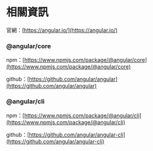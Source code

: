 # 相關資訊

官網：[https://angular.io/](https://angular.io/)

### @angular/core

npm：[https://www.npmjs.com/package/@angular/core](https://www.npmjs.com/package/@angular/core)

github：[https://github.com/angular/angular](https://github.com/angular/angular)

### @angular/cli

npm：[https://www.npmjs.com/package/@angular/cli](https://www.npmjs.com/package/@angular/cli)

github：[https://github.com/angular/angular-cli](https://github.com/angular/angular-cli)

